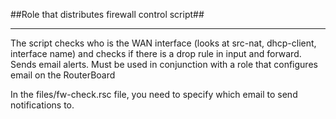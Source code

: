 ##Role that distributes firewall control script##

----------

The script checks who is the WAN interface (looks at src-nat, dhcp-client, interface name) and checks if there is a drop rule in input and forward.
Sends email alerts.
Must be used in conjunction with a role that configures email on the RouterBoard


In the files/fw-check.rsc file, you need to specify which email to send notifications to.